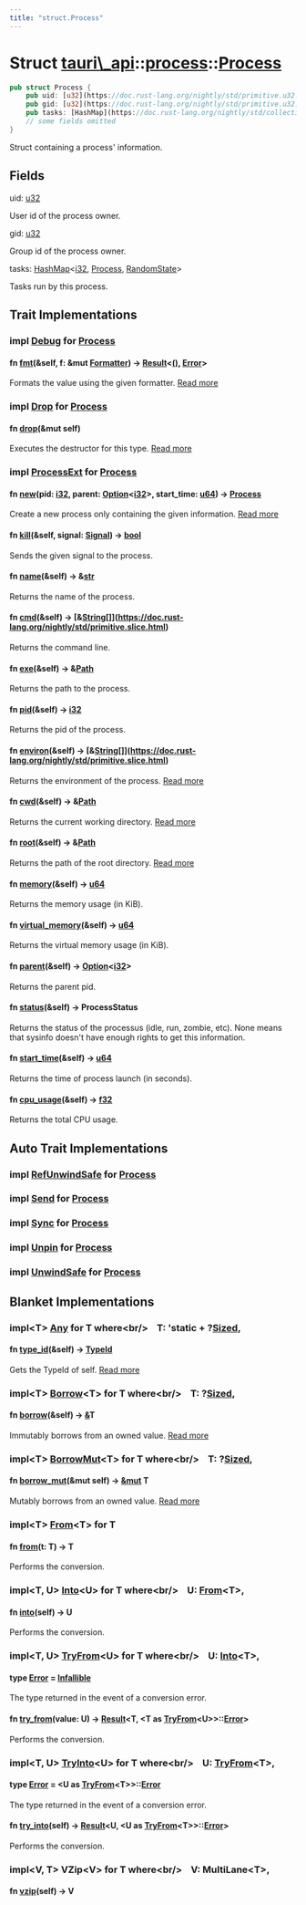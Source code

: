 ```yaml
---
title: "struct.Process"
---
```


Struct [tauri\\\_api](/docs/api/rust/tauri\_api/../index.html)::[process](/docs/api/rust/tauri\_api/index.html)::[Process](/docs/api/rust/tauri\_api/)
======================================================================================================================================================

```rust
pub struct Process {
    pub uid: [u32](https://doc.rust-lang.org/nightly/std/primitive.u32.html),
    pub gid: [u32](https://doc.rust-lang.org/nightly/std/primitive.u32.html),
    pub tasks: [HashMap](https://doc.rust-lang.org/nightly/std/collections/hash/map/struct.HashMap.html "struct std::collections::hash::map::HashMap")&lt;[i32](https://doc.rust-lang.org/nightly/std/primitive.i32.html), [Process](/docs/api/rust/tauri\_api/../../tauri\_api/process/struct.Process.html "struct tauri\_api::process::Process"), [RandomState](https://doc.rust-lang.org/nightly/std/collections/hash/map/struct.RandomState.html "struct std::collections::hash::map::RandomState")\&gt;,
    // some fields omitted
}
```

Struct containing a process' information.

Fields
------

<span>uid: [u32](https://doc.rust-lang.org/nightly/std/primitive.u32.html)</span>

User id of the process owner.

<span>gid: [u32](https://doc.rust-lang.org/nightly/std/primitive.u32.html)</span>

Group id of the process owner.

<span>tasks: [HashMap](https://doc.rust-lang.org/nightly/std/collections/hash/map/struct.HashMap.html "struct std::collections::hash::map::HashMap")&lt;[i32](https://doc.rust-lang.org/nightly/std/primitive.i32.html), [Process](/docs/api/rust/tauri\_api/../../tauri\_api/process/struct.Process.html "struct tauri\_api::process::Process"), [RandomState](https://doc.rust-lang.org/nightly/std/collections/hash/map/struct.RandomState.html "struct std::collections::hash::map::RandomState")&gt;</span>

Tasks run by this process.

Trait Implementations
---------------------

### <span>impl [Debug](https://doc.rust-lang.org/nightly/core/fmt/trait.Debug.html "trait core::fmt::Debug") for [Process](/docs/api/rust/tauri\_api/../../tauri\_api/process/struct.Process.html "struct tauri\_api::process::Process")</span>

#### <span>fn [fmt](https://doc.rust-lang.org/nightly/core/fmt/trait.Debug.html#tymethod.fmt)(&self, f: &mut [Formatter](https://doc.rust-lang.org/nightly/core/fmt/struct.Formatter.html "struct core::fmt::Formatter")) -&gt; [Result](https://doc.rust-lang.org/nightly/core/result/enum.Result.html "enum core::result::Result")&lt;[()](https://doc.rust-lang.org/nightly/std/primitive.unit.html), [Error](https://doc.rust-lang.org/nightly/core/fmt/struct.Error.html "struct core::fmt::Error")&gt;</span>

Formats the value using the given formatter. [Read more](https://doc.rust-lang.org/nightly/core/fmt/trait.Debug.html#tymethod.fmt)

### <span>impl [Drop](https://doc.rust-lang.org/nightly/core/ops/drop/trait.Drop.html "trait core::ops::drop::Drop") for [Process](/docs/api/rust/tauri\_api/../../tauri\_api/process/struct.Process.html "struct tauri\_api::process::Process")</span>

#### <span>fn [drop](https://doc.rust-lang.org/nightly/core/ops/drop/trait.Drop.html#tymethod.drop)(&mut self)</span>

Executes the destructor for this type. [Read more](https://doc.rust-lang.org/nightly/core/ops/drop/trait.Drop.html#tymethod.drop)

### <span>impl [ProcessExt](/docs/api/rust/tauri\_api/../../tauri\_api/process/trait.ProcessExt.html "trait tauri\_api::process::ProcessExt") for [Process](/docs/api/rust/tauri\_api/../../tauri\_api/process/struct.Process.html "struct tauri\_api::process::Process")</span>

#### <span>fn [new](/docs/api/rust/tauri\_api/../../tauri\_api/process/trait.ProcessExt.html#tymethod.new)(pid: [i32](https://doc.rust-lang.org/nightly/std/primitive.i32.html), parent: [Option](https://doc.rust-lang.org/nightly/core/option/enum.Option.html "enum core::option::Option")&lt;[i32](https://doc.rust-lang.org/nightly/std/primitive.i32.html)&gt;, start\_time: [u64](https://doc.rust-lang.org/nightly/std/primitive.u64.html)) -&gt; [Process](/docs/api/rust/tauri\_api/../../tauri\_api/process/struct.Process.html "struct tauri\_api::process::Process")</span>

Create a new process only containing the given information. [Read more](/docs/api/rust/tauri\_api/../../tauri\_api/process/trait.ProcessExt.html#tymethod.new)

#### <span>fn [kill](/docs/api/rust/tauri\_api/../../tauri\_api/process/trait.ProcessExt.html#tymethod.kill)(&self, signal: [Signal](/docs/api/rust/tauri\_api/../../tauri\_api/process/enum.Signal.html "enum tauri\_api::process::Signal")) -&gt; [bool](https://doc.rust-lang.org/nightly/std/primitive.bool.html)</span>

Sends the given <span>signal</span> to the process.

#### <span>fn [name](/docs/api/rust/tauri\_api/../../tauri\_api/process/trait.ProcessExt.html#tymethod.name)(&self) -&gt; &[str](https://doc.rust-lang.org/nightly/std/primitive.str.html)</span>

Returns the name of the process.

#### <span>fn [cmd](/docs/api/rust/tauri\_api/../../tauri\_api/process/trait.ProcessExt.html#tymethod.cmd)(&self) -&gt; [&[](https://doc.rust-lang.org/nightly/std/primitive.slice.html)[String](https://doc.rust-lang.org/nightly/alloc/string/struct.String.html "struct alloc::string::String")[]](https://doc.rust-lang.org/nightly/std/primitive.slice.html)</span>

Returns the command line.

#### <span>fn [exe](/docs/api/rust/tauri\_api/../../tauri\_api/process/trait.ProcessExt.html#tymethod.exe)(&self) -&gt; &[Path](https://doc.rust-lang.org/nightly/std/path/struct.Path.html "struct std::path::Path")</span>

Returns the path to the process.

#### <span>fn [pid](/docs/api/rust/tauri\_api/../../tauri\_api/process/trait.ProcessExt.html#tymethod.pid)(&self) -&gt; [i32](https://doc.rust-lang.org/nightly/std/primitive.i32.html)</span>

Returns the pid of the process.

#### <span>fn [environ](/docs/api/rust/tauri\_api/../../tauri\_api/process/trait.ProcessExt.html#tymethod.environ)(&self) -&gt; [&[](https://doc.rust-lang.org/nightly/std/primitive.slice.html)[String](https://doc.rust-lang.org/nightly/alloc/string/struct.String.html "struct alloc::string::String")[]](https://doc.rust-lang.org/nightly/std/primitive.slice.html)</span>

Returns the environment of the process. [Read more](/docs/api/rust/tauri\_api/../../tauri\_api/process/trait.ProcessExt.html#tymethod.environ)

#### <span>fn [cwd](/docs/api/rust/tauri\_api/../../tauri\_api/process/trait.ProcessExt.html#tymethod.cwd)(&self) -&gt; &[Path](https://doc.rust-lang.org/nightly/std/path/struct.Path.html "struct std::path::Path")</span>

Returns the current working directory. [Read more](/docs/api/rust/tauri\_api/../../tauri\_api/process/trait.ProcessExt.html#tymethod.cwd)

#### <span>fn [root](/docs/api/rust/tauri\_api/../../tauri\_api/process/trait.ProcessExt.html#tymethod.root)(&self) -&gt; &[Path](https://doc.rust-lang.org/nightly/std/path/struct.Path.html "struct std::path::Path")</span>

Returns the path of the root directory. [Read more](/docs/api/rust/tauri\_api/../../tauri\_api/process/trait.ProcessExt.html#tymethod.root)

#### <span>fn [memory](/docs/api/rust/tauri\_api/../../tauri\_api/process/trait.ProcessExt.html#tymethod.memory)(&self) -&gt; [u64](https://doc.rust-lang.org/nightly/std/primitive.u64.html)</span>

Returns the memory usage (in KiB).

#### <span>fn [virtual\_memory](/docs/api/rust/tauri\_api/../../tauri\_api/process/trait.ProcessExt.html#tymethod.virtual\_memory)(&self) -&gt; [u64](https://doc.rust-lang.org/nightly/std/primitive.u64.html)</span>

Returns the virtual memory usage (in KiB).

#### <span>fn [parent](/docs/api/rust/tauri\_api/../../tauri\_api/process/trait.ProcessExt.html#tymethod.parent)(&self) -&gt; [Option](https://doc.rust-lang.org/nightly/core/option/enum.Option.html "enum core::option::Option")&lt;[i32](https://doc.rust-lang.org/nightly/std/primitive.i32.html)&gt;</span>

Returns the parent pid.

#### <span>fn [status](/docs/api/rust/tauri\_api/../../tauri\_api/process/trait.ProcessExt.html#tymethod.status)(&self) -&gt; ProcessStatus</span>

Returns the status of the processus (idle, run, zombie, etc). <span>None</span> means that <span>sysinfo</span> doesn't have enough rights to get this information.

#### <span>fn [start\_time](/docs/api/rust/tauri\_api/../../tauri\_api/process/trait.ProcessExt.html#tymethod.start\_time)(&self) -&gt; [u64](https://doc.rust-lang.org/nightly/std/primitive.u64.html)</span>

Returns the time of process launch (in seconds).

#### <span>fn [cpu\_usage](/docs/api/rust/tauri\_api/../../tauri\_api/process/trait.ProcessExt.html#tymethod.cpu\_usage)(&self) -&gt; [f32](https://doc.rust-lang.org/nightly/std/primitive.f32.html)</span>

Returns the total CPU usage.

Auto Trait Implementations
--------------------------

### <span>impl [RefUnwindSafe](https://doc.rust-lang.org/nightly/std/panic/trait.RefUnwindSafe.html "trait std::panic::RefUnwindSafe") for [Process](/docs/api/rust/tauri\_api/../../tauri\_api/process/struct.Process.html "struct tauri\_api::process::Process")</span>

### <span>impl [Send](https://doc.rust-lang.org/nightly/core/marker/trait.Send.html "trait core::marker::Send") for [Process](/docs/api/rust/tauri\_api/../../tauri\_api/process/struct.Process.html "struct tauri\_api::process::Process")</span>

### <span>impl [Sync](https://doc.rust-lang.org/nightly/core/marker/trait.Sync.html "trait core::marker::Sync") for [Process](/docs/api/rust/tauri\_api/../../tauri\_api/process/struct.Process.html "struct tauri\_api::process::Process")</span>

### <span>impl [Unpin](https://doc.rust-lang.org/nightly/core/marker/trait.Unpin.html "trait core::marker::Unpin") for [Process](/docs/api/rust/tauri\_api/../../tauri\_api/process/struct.Process.html "struct tauri\_api::process::Process")</span>

### <span>impl [UnwindSafe](https://doc.rust-lang.org/nightly/std/panic/trait.UnwindSafe.html "trait std::panic::UnwindSafe") for [Process](/docs/api/rust/tauri\_api/../../tauri\_api/process/struct.Process.html "struct tauri\_api::process::Process")</span>

Blanket Implementations
-----------------------

### <span>impl&lt;T&gt; [Any](https://doc.rust-lang.org/nightly/core/any/trait.Any.html "trait core::any::Any") for T where&lt;br/&gt;    T: 'static + ?[Sized](https://doc.rust-lang.org/nightly/core/marker/trait.Sized.html "trait core::marker::Sized"),</span> 

#### <span>fn [type\_id](https://doc.rust-lang.org/nightly/core/any/trait.Any.html#tymethod.type\_id)(&self) -&gt; [TypeId](https://doc.rust-lang.org/nightly/core/any/struct.TypeId.html "struct core::any::TypeId")</span>

Gets the <span>TypeId</span> of <span>self</span>. [Read more](https://doc.rust-lang.org/nightly/core/any/trait.Any.html#tymethod.type\_id)

### <span>impl&lt;T&gt; [Borrow](https://doc.rust-lang.org/nightly/core/borrow/trait.Borrow.html "trait core::borrow::Borrow")&lt;T&gt; for T where&lt;br/&gt;    T: ?[Sized](https://doc.rust-lang.org/nightly/core/marker/trait.Sized.html "trait core::marker::Sized"),</span> 

#### <span>fn [borrow](https://doc.rust-lang.org/nightly/core/borrow/trait.Borrow.html#tymethod.borrow)(&self) -&gt; [&](https://doc.rust-lang.org/nightly/std/primitive.reference.html)T</span>

Immutably borrows from an owned value. [Read more](https://doc.rust-lang.org/nightly/core/borrow/trait.Borrow.html#tymethod.borrow)

### <span>impl&lt;T&gt; [BorrowMut](https://doc.rust-lang.org/nightly/core/borrow/trait.BorrowMut.html "trait core::borrow::BorrowMut")&lt;T&gt; for T where&lt;br/&gt;    T: ?[Sized](https://doc.rust-lang.org/nightly/core/marker/trait.Sized.html "trait core::marker::Sized"),</span> 

#### <span>fn [borrow\_mut](https://doc.rust-lang.org/nightly/core/borrow/trait.BorrowMut.html#tymethod.borrow\_mut)(&mut self) -&gt; [&mut](https://doc.rust-lang.org/nightly/std/primitive.reference.html) T</span>

Mutably borrows from an owned value. [Read more](https://doc.rust-lang.org/nightly/core/borrow/trait.BorrowMut.html#tymethod.borrow\_mut)

### <span>impl&lt;T&gt; [From](https://doc.rust-lang.org/nightly/core/convert/trait.From.html "trait core::convert::From")&lt;T&gt; for T</span>

#### <span>fn [from](https://doc.rust-lang.org/nightly/core/convert/trait.From.html#tymethod.from)(t: T) -&gt; T</span>

Performs the conversion.

### <span>impl&lt;T, U&gt; [Into](https://doc.rust-lang.org/nightly/core/convert/trait.Into.html "trait core::convert::Into")&lt;U&gt; for T where&lt;br/&gt;    U: [From](https://doc.rust-lang.org/nightly/core/convert/trait.From.html "trait core::convert::From")&lt;T&gt;,</span> 

#### <span>fn [into](https://doc.rust-lang.org/nightly/core/convert/trait.Into.html#tymethod.into)(self) -&gt; U</span>

Performs the conversion.

### <span>impl&lt;T, U&gt; [TryFrom](https://doc.rust-lang.org/nightly/core/convert/trait.TryFrom.html "trait core::convert::TryFrom")&lt;U&gt; for T where&lt;br/&gt;    U: [Into](https://doc.rust-lang.org/nightly/core/convert/trait.Into.html "trait core::convert::Into")&lt;T&gt;,</span> 

#### <span>type [Error](https://doc.rust-lang.org/nightly/core/convert/trait.TryFrom.html#associatedtype.Error) = [Infallible](https://doc.rust-lang.org/nightly/core/convert/enum.Infallible.html "enum core::convert::Infallible")</span>

The type returned in the event of a conversion error.

#### <span>fn [try\_from](https://doc.rust-lang.org/nightly/core/convert/trait.TryFrom.html#tymethod.try\_from)(value: U) -&gt; [Result](https://doc.rust-lang.org/nightly/core/result/enum.Result.html "enum core::result::Result")&lt;T, &lt;T as [TryFrom](https://doc.rust-lang.org/nightly/core/convert/trait.TryFrom.html "trait core::convert::TryFrom")&lt;U&gt;&gt;::[Error](https://doc.rust-lang.org/nightly/core/convert/trait.TryFrom.html#associatedtype.Error "type core::convert::TryFrom::Error")&gt;</span>

Performs the conversion.

### <span>impl&lt;T, U&gt; [TryInto](https://doc.rust-lang.org/nightly/core/convert/trait.TryInto.html "trait core::convert::TryInto")&lt;U&gt; for T where&lt;br/&gt;    U: [TryFrom](https://doc.rust-lang.org/nightly/core/convert/trait.TryFrom.html "trait core::convert::TryFrom")&lt;T&gt;,</span> 

#### <span>type [Error](https://doc.rust-lang.org/nightly/core/convert/trait.TryInto.html#associatedtype.Error) = &lt;U as [TryFrom](https://doc.rust-lang.org/nightly/core/convert/trait.TryFrom.html "trait core::convert::TryFrom")&lt;T&gt;&gt;::[Error](https://doc.rust-lang.org/nightly/core/convert/trait.TryFrom.html#associatedtype.Error "type core::convert::TryFrom::Error")</span>

The type returned in the event of a conversion error.

#### <span>fn [try\_into](https://doc.rust-lang.org/nightly/core/convert/trait.TryInto.html#tymethod.try\_into)(self) -&gt; [Result](https://doc.rust-lang.org/nightly/core/result/enum.Result.html "enum core::result::Result")&lt;U, &lt;U as [TryFrom](https://doc.rust-lang.org/nightly/core/convert/trait.TryFrom.html "trait core::convert::TryFrom")&lt;T&gt;&gt;::[Error](https://doc.rust-lang.org/nightly/core/convert/trait.TryFrom.html#associatedtype.Error "type core::convert::TryFrom::Error")&gt;</span>

Performs the conversion.

### <span>impl&lt;V, T&gt; VZip&lt;V&gt; for T where&lt;br/&gt;    V: MultiLane&lt;T&gt;,</span> 

#### <span>fn [vzip](/docs/api/rust/tauri\_api/about:blank#method.vzip)(self) -&gt; V</span>
      